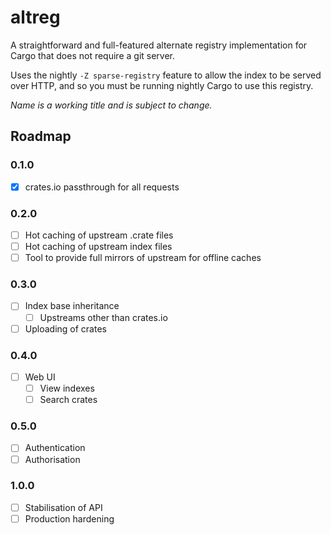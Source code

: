 # altreg

A straightforward and full-featured alternate registry implementation for Cargo that does not require a git server.

Uses the nightly `-Z sparse-registry` feature to allow the index to be served over HTTP, and so you must be running nightly Cargo to use this registry.

_Name is a working title and is subject to change._

## Roadmap
### 0.1.0
- [x] crates.io passthrough for all requests
### 0.2.0
- [ ] Hot caching of upstream .crate files
- [ ] Hot caching of upstream index files
- [ ] Tool to provide full mirrors of upstream for offline caches
### 0.3.0
- [ ] Index base inheritance
  - [ ] Upstreams other than crates.io
- [ ] Uploading of crates
### 0.4.0
- [ ] Web UI
  - [ ] View indexes
  - [ ] Search crates
### 0.5.0
- [ ] Authentication
- [ ] Authorisation
### 1.0.0
- [ ] Stabilisation of API
- [ ] Production hardening
